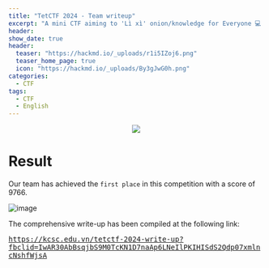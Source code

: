 ```yaml
---
title: "TetCTF 2024 - Team writeup"
excerpt: "A mini CTF aiming to 'Lì xì' onion/knowledge for Everyone 💻 "
header:
show_date: true
header:
  teaser: "https://hackmd.io/_uploads/r1i5IZoj6.png"
  teaser_home_page: true
  icon: "https://hackmd.io/_uploads/By3gJwG0h.png"
categories:
  - CTF
tags:
  - CTF
  - English
---
```


<p align="center">
<img src="https://hackmd.io/_uploads/r1i5IZoj6.png">
</p>

# Result

Our team has achieved the `first place` in this competition with a score of 9766.

![image](https://hackmd.io/_uploads/Sk-Lvboop.png)

The comprehensive write-up has been compiled at the following link:

<kbd>
  <a href="https://kcsc.edu.vn/tetctf-2024-write-up?fbclid=IwAR30AbBsqjbS9M0TcKN1D7naAp6LNeIlPKIHISdS2Qdp07xmlncNshfWjsA" target="_blank">
    https://kcsc.edu.vn/tetctf-2024-write-up?fbclid=IwAR30AbBsqjbS9M0TcKN1D7naAp6LNeIlPKIHISdS2Qdp07xmlncNshfWjsA
  </a>
</kbd>
